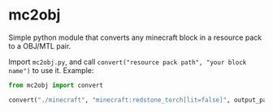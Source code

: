# mc2obj
Simple python module that converts any minecraft block in a resource pack to a OBJ/MTL pair.

Import `mc2obj.py`, and call `convert("resource pack path", "your block name")` to use it.
Example:
```python
from mc2obj import convert

convert("./minecraft", "minecraft:redstone_torch[lit=false]", output_path="out/")
```

